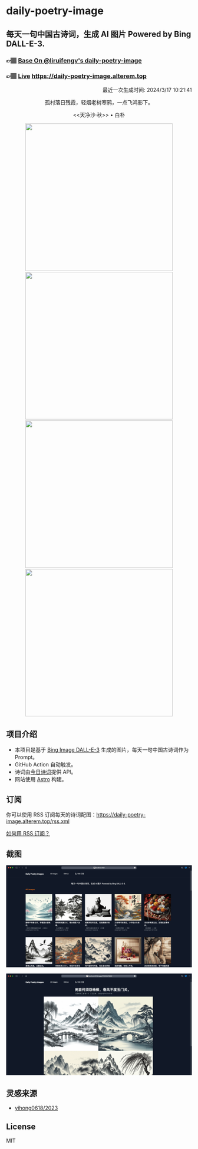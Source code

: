 
# daily-poetry-image

## 每天一句中国古诗词，生成 AI 图片 Powered by Bing DALL-E-3.

### 👉🏽 [Base On @liruifengv's daily-poetry-image](https://github.com/liruifengv/daily-poetry-image)

### 👉🏽 [Live](https://daily-poetry-image.alterem.top/) https://daily-poetry-image.alterem.top

<p align="right">
  最近一次生成时间: 2024/3/17 10:21:41
</p>
<p align="center">
孤村落日残霞，轻烟老树寒鸦，一点飞鸿影下。
</p>
<p align="center">
<<天净沙·秋>> • 白朴
</p>
<p align="center">
<img src="https://tse2.mm.bing.net/th/id/OIG3.DincbY2Twp5BHDK9KJIb" height="400" width="400" />
<img src="https://tse1.mm.bing.net/th/id/OIG3.UF5680wEEZukEYH_wMhZ" height="400" width="400" />
<img src="https://tse3.mm.bing.net/th/id/OIG3.mZgM4bFpje_dWTiglqTC" height="400" width="400" />
<img src="https://tse1.mm.bing.net/th/id/OIG3.aFRnWDHKGvLatoklnBbo" height="400" width="400" />
</p>

## 项目介绍

-   本项目是基于 [Bing Image DALL-E-3](https://www.bing.com/images/create) 生成的图片，每天一句中国古诗词作为 Prompt。
-   GitHub Action 自动触发。
-   诗词由[今日诗词](https://www.jinrishici.com/)提供 API。
-   网站使用 [Astro](https://astro.build) 构建。

## 订阅

你可以使用 RSS 订阅每天的诗词配图：https://daily-poetry-image.alterem.top/rss.xml

[如何用 RSS 订阅？](https://zhuanlan.zhihu.com/p/55026716)

## 截图

![图片列表](./screenshots/Snipaste_2023-12-28_21-00-26.png)

![图片详情](./screenshots/Snipaste_2023-12-28_21-00-53.png)

## 灵感来源

-   [yihong0618/2023](https://github.com/yihong0618/2023)

## License

MIT
